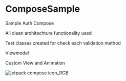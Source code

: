 # ComposeSample
Sample Auth Compose

All clean architechture functionality used

Test classes created for check each validation method

Viewmodel

Custom View and Animation

![jetpack compose icon_RGB](https://user-images.githubusercontent.com/29164777/222916275-c446cb94-c4a0-44bb-a1fe-c4a32ddabcfc.png)
